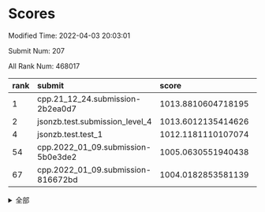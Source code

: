 # Scores

Modified Time: 2022-04-03 20:03:01

Submit Num: 207

All Rank Num: 468017

| rank |               submit               |       score        |       sigma        | pk_num |
| :--- | :--------------------------------- | :----------------- | :----------------- | :----- |
| 1    | cpp.21_12_24.submission-2b2ea0d7   | 1013.8810604718195 | 0.8330388335334324 | 9044   |
| 2    | jsonzb.test.submission_level_4     | 1013.6012135414626 | 0.8247276050812234 | 9044   |
| 4    | jsonzb.test.test_1                 | 1012.1181110107074 | 0.8163210309119322 | 9042   |
| 54   | cpp.2022_01_09.submission-5b0e3de2 | 1005.0630551940438 | 0.717177103947191  | 9044   |
| 67   | cpp.2022_01_09.submission-816672bd | 1004.0182853581139 | 0.716958932524836  | 9047   |


<details>
<summary>全部</summary>

| rank |                 submit                 |       score        |       sigma        | pk_num |
| :--- | :------------------------------------- | :----------------- | :----------------- | :----- |
| 1    | cpp.21_12_24.submission-2b2ea0d7       | 1013.8810604718195 | 0.8330388335334324 | 9044   |
| 2    | jsonzb.test.submission_level_4         | 1013.6012135414626 | 0.8247276050812234 | 9044   |
| 3    | gobigger.level_3.submission_level_3_26 | 1012.5224414792553 | 0.7642924271385989 | 9043   |
| 4    | jsonzb.test.test_1                     | 1012.1181110107074 | 0.8163210309119322 | 9042   |
| 5    | gobigger.level_3.submission_level_3_8  | 1011.9115041850685 | 0.7822202137277177 | 9046   |
| 6    | gobigger.level_3.submission_level_3_0  | 1011.8223344978225 | 0.7767022746053681 | 9045   |
| 7    | gobigger.level_3.submission_level_3_32 | 1011.6077542979673 | 0.7644587128171495 | 9041   |
| 8    | gobigger.level_3.submission_level_3_25 | 1011.4188376877743 | 0.771069904231474  | 9042   |
| 9    | gobigger.level_3.submission_level_3_31 | 1011.0514190404978 | 0.7771695078194384 | 9042   |
| 10   | gobigger.level_3.submission_level_3_40 | 1010.8883246074083 | 0.7526808352018294 | 9042   |
| 11   | gobigger.level_3.submission_level_3_49 | 1010.7451404054586 | 0.7526804115440805 | 9043   |
| 12   | gobigger.level_3.submission_level_3_11 | 1010.665052151593  | 0.7881823843250962 | 9044   |
| 13   | gobigger.level_3.submission_level_3_47 | 1010.594518679159  | 0.7932214175361075 | 9045   |
| 14   | gobigger.level_3.submission_level_3_12 | 1010.5592597406904 | 0.7354864260181808 | 9047   |
| 15   | gobigger.level_3.submission_level_3_6  | 1010.4664054895022 | 0.7747136549127577 | 9045   |
| 16   | gobigger.level_3.submission_level_3_44 | 1010.3869961489555 | 0.7542101984083237 | 9048   |
| 17   | gobigger.level_3.submission_level_3_10 | 1010.3265467858388 | 0.7355543024949276 | 9044   |
| 18   | gobigger.level_3.submission_level_3_23 | 1010.319074801152  | 0.7504517903091544 | 9044   |
| 19   | gobigger.level_3.submission_level_3_16 | 1010.2875493748146 | 0.7707498592134978 | 9044   |
| 20   | gobigger.level_3.submission_level_3_18 | 1010.2328351464455 | 0.7494840579648329 | 9047   |
| 21   | gobigger.level_3.submission_level_3_22 | 1010.1673436959524 | 0.7660228751007819 | 9043   |
| 22   | gobigger.level_3.submission_level_3_33 | 1010.1422094748682 | 0.7504538674605027 | 9041   |
| 23   | gobigger.level_3.submission_level_3_24 | 1010.1067252440433 | 0.749466526702972  | 9040   |
| 24   | gobigger.level_3.submission_level_3_1  | 1010.0696510743683 | 0.7478129215719312 | 9041   |
| 25   | gobigger.level_3.submission_level_3_37 | 1010.0693471455304 | 0.7434713555759658 | 9048   |
| 26   | gobigger.level_3.submission_level_3_39 | 1010.064927524445  | 0.7605451429573168 | 9042   |
| 27   | gobigger.level_3.submission_level_3_48 | 1010.0372203616029 | 0.7410327145318402 | 9044   |
| 28   | gobigger.level_3.submission_level_3_38 | 1010.0286113005319 | 0.7489602934341688 | 9046   |
| 29   | gobigger.level_3.submission_level_3_17 | 1010.0192121558438 | 0.7576133783100933 | 9042   |
| 30   | gobigger.level_3.submission_level_3_4  | 1010.0132857091877 | 0.7432828768405084 | 9042   |
| 31   | gobigger.level_3.submission_level_3_35 | 1009.9726567772115 | 0.7569913066815961 | 9044   |
| 32   | gobigger.level_3.submission_level_3_41 | 1009.9361592635158 | 0.7641856352018168 | 9048   |
| 33   | gobigger.level_3.submission_level_3_21 | 1009.9007860399479 | 0.7629954269916388 | 9042   |
| 34   | gobigger.level_3.submission_level_3_13 | 1009.7856232575448 | 0.7633338794196697 | 9042   |
| 35   | gobigger.level_3.submission_level_3_27 | 1009.774068496174  | 0.7491829234064227 | 9043   |
| 36   | gobigger.level_3.submission_level_3_2  | 1009.7022175893293 | 0.7674214664228061 | 9044   |
| 37   | gobigger.level_3.submission_level_3_5  | 1009.6915540492821 | 0.7691695003807658 | 9043   |
| 38   | gobigger.level_3.submission_level_3_9  | 1009.6892086723433 | 0.7513506603764657 | 9049   |
| 39   | gobigger.level_3.submission_level_3_46 | 1009.6797878503052 | 0.7428899601976768 | 9043   |
| 40   | gobigger.level_3.submission_level_3_45 | 1009.5196308647099 | 0.7523547916473522 | 9047   |
| 41   | gobigger.level_3.submission_level_3_15 | 1009.4508751430112 | 0.7608381461995812 | 9042   |
| 42   | gobigger.level_3.submission_level_3_42 | 1009.3569183628917 | 0.7545089977103329 | 9044   |
| 43   | gobigger.level_3.submission_level_3_28 | 1009.304816991435  | 0.7598803095774277 | 9047   |
| 44   | gobigger.level_3.submission_level_3_43 | 1009.3010093973724 | 0.7414601278765373 | 9039   |
| 45   | gobigger.level_3.submission_level_3_19 | 1009.2796478370842 | 0.7484709676204468 | 9045   |
| 46   | gobigger.level_3.submission_level_3_20 | 1009.2645974639893 | 0.7590937036743131 | 9045   |
| 47   | gobigger.level_3.submission_level_3_34 | 1009.2505610492468 | 0.75404794218505   | 9046   |
| 48   | gobigger.level_3.submission_level_3_7  | 1009.1032654484437 | 0.7558695676293852 | 9048   |
| 49   | gobigger.level_3.submission_level_3_30 | 1008.8554254270896 | 0.7281944318524523 | 9044   |
| 50   | gobigger.level_3.submission_level_3_14 | 1008.739482314251  | 0.733060339996083  | 9044   |
| 51   | gobigger.level_3.submission_level_3_3  | 1008.6830435221059 | 0.7317555434348048 | 9048   |
| 52   | gobigger.level_3.submission_level_3_29 | 1008.2265353965638 | 0.7509849785913872 | 9046   |
| 53   | gobigger.level_3.submission_level_3_36 | 1008.1542197220026 | 0.7453816701920553 | 9047   |
| 54   | cpp.2022_01_09.submission-5b0e3de2     | 1005.0630551940438 | 0.717177103947191  | 9044   |
| 55   | gobigger.level_1.submission_level_1_13 | 1004.9231743600827 | 0.7145675430341502 | 9044   |
| 56   | gobigger.level_1.submission_level_1_34 | 1004.8191027675309 | 0.7255770555484014 | 9046   |
| 57   | gobigger.level_1.submission_level_1_41 | 1004.6998854368546 | 0.7142672296433596 | 9043   |
| 58   | gobigger.level_1.submission_level_1_42 | 1004.6556988205327 | 0.709899166038826  | 9042   |
| 59   | gobigger.level_1.submission_level_1_24 | 1004.4366071411746 | 0.7246412742283171 | 9040   |
| 60   | gobigger.level_1.submission_level_1_19 | 1004.4227766264484 | 0.7138899343901232 | 9047   |
| 61   | gobigger.level_1.submission_level_1_12 | 1004.3983610327914 | 0.7088632040939097 | 9048   |
| 62   | gobigger.level_1.submission_level_1_44 | 1004.3608199797075 | 0.7176219966962749 | 9039   |
| 63   | gobigger.level_1.submission_level_1_32 | 1004.2443823216644 | 0.709993790885064  | 9039   |
| 64   | gobigger.level_1.submission_level_1_43 | 1004.234827856472  | 0.717790750898377  | 9044   |
| 65   | gobigger.level_1.submission_level_1_49 | 1004.2241870117755 | 0.7272274090774519 | 9044   |
| 66   | gobigger.level_1.submission_level_1_21 | 1004.0717547677251 | 0.7220614102487304 | 9041   |
| 67   | cpp.2022_01_09.submission-816672bd     | 1004.0182853581139 | 0.716958932524836  | 9047   |
| 68   | gobigger.level_1.submission_level_1_11 | 1003.8931575042282 | 0.71013095741202   | 9041   |
| 69   | gobigger.level_1.submission_level_1_15 | 1003.7756593362766 | 0.734234997602739  | 9045   |
| 70   | gobigger.level_1.submission_level_1_27 | 1003.747407188061  | 0.7198226894373396 | 9045   |
| 71   | gobigger.level_1.submission_level_1_38 | 1003.7433065267592 | 0.7142700044404525 | 9044   |
| 72   | gobigger.level_1.submission_level_1_6  | 1003.7423350794955 | 0.707300657599734  | 9043   |
| 73   | gobigger.level_1.submission_level_1_40 | 1003.6950781776095 | 0.7200828429991158 | 9043   |
| 74   | gobigger.level_1.submission_level_1_1  | 1003.5130466176573 | 0.726441234954041  | 9043   |
| 75   | gobigger.level_1.submission_level_1_47 | 1003.5022621251179 | 0.7081212296340229 | 9041   |
| 76   | gobigger.level_1.submission_level_1_2  | 1003.3873828789322 | 0.7146767884410123 | 9046   |
| 77   | gobigger.level_1.submission_level_1_39 | 1003.3820428761496 | 0.7331463571541212 | 9044   |
| 78   | gobigger.level_1.submission_level_1_30 | 1003.3499253607251 | 0.7268980415192616 | 9043   |
| 79   | gobigger.level_1.submission_level_1_14 | 1003.3374089147213 | 0.7256547843755052 | 9042   |
| 80   | gobigger.level_1.submission_level_1_7  | 1003.3054805190891 | 0.7061559894034083 | 9044   |
| 81   | gobigger.level_1.submission_level_1_26 | 1003.267072945751  | 0.7340337488273044 | 9044   |
| 82   | gobigger.level_1.submission_level_1_17 | 1003.2542521500324 | 0.7228902370592132 | 9040   |
| 83   | gobigger.level_1.submission_level_1_45 | 1003.2467920367754 | 0.7381437725304972 | 9045   |
| 84   | gobigger.level_1.submission_level_1_46 | 1003.2419772864447 | 0.7204673253953399 | 9039   |
| 85   | gobigger.level_1.submission_level_1_33 | 1003.1766199277473 | 0.7278392570968999 | 9045   |
| 86   | gobigger.level_1.submission_level_1_10 | 1003.1625181456658 | 0.7180674006360105 | 9043   |
| 87   | gobigger.level_1.submission_level_1_36 | 1003.1588317657701 | 0.7082282735399619 | 9045   |
| 88   | gobigger.level_1.submission_level_1_23 | 1003.1385448984979 | 0.7005493459070413 | 9044   |
| 89   | gobigger.level_1.submission_level_1_0  | 1003.1294842931744 | 0.7111580968906224 | 9047   |
| 90   | gobigger.level_1.submission_level_1_29 | 1003.1180378478791 | 0.7172511898258839 | 9044   |
| 91   | gobigger.level_1.submission_level_1_20 | 1003.0655701434525 | 0.7007859717549485 | 9049   |
| 92   | gobigger.level_1.submission_level_1_37 | 1003.0443768576386 | 0.7226129662998089 | 9048   |
| 93   | gobigger.level_1.submission_level_1_35 | 1003.0380966187838 | 0.7217487709795971 | 9040   |
| 94   | gobigger.level_1.submission_level_1_9  | 1002.9956895059037 | 0.7024766296312093 | 9048   |
| 95   | gobigger.level_1.submission_level_1_16 | 1002.924905926062  | 0.7246925387486841 | 9045   |
| 96   | gobigger.level_1.submission_level_1_28 | 1002.8252424276384 | 0.7191476254532975 | 9047   |
| 97   | gobigger.level_1.submission_level_1_31 | 1002.7700293262487 | 0.7145165288284071 | 9042   |
| 98   | gobigger.level_1.submission_level_1_18 | 1002.7261742370105 | 0.7281288627791754 | 9043   |
| 99   | gobigger.level_1.submission_level_1_25 | 1002.6262024151058 | 0.7152692167637434 | 9046   |
| 100  | gobigger.level_1.submission_level_1_4  | 1002.2677878618056 | 0.715532823577217  | 9041   |
| 101  | gobigger.level_1.submission_level_1_22 | 1002.0375140315393 | 0.7169754650475998 | 9043   |
| 102  | gobigger.level_1.submission_level_1_3  | 1002.0333520436212 | 0.7107757970479923 | 9037   |
| 103  | gobigger.level_1.submission_level_1_48 | 1002.0034262426818 | 0.715793815227381  | 9043   |
| 104  | gobigger.level_1.submission_level_1_8  | 1001.8376030669898 | 0.7169245664923775 | 9041   |
| 105  | gobigger.level_1.submission_level_1_5  | 1001.7608424382672 | 0.7211578031133462 | 9040   |
| 106  | gobigger.random.submission_random_7    | 997.754504772787   | 0.6991009041527972 | 9045   |
| 107  | gobigger.random.submission_random_14   | 997.4115908117458  | 0.7110624969660168 | 9046   |
| 108  | gobigger.random.submission_random_48   | 997.1046588638088  | 0.7127628096750913 | 9044   |
| 109  | gobigger.random.submission_random_23   | 997.055485112242   | 0.7184109558613956 | 9048   |
| 110  | gobigger.random.submission_random_46   | 997.0543862593316  | 0.7034344977031913 | 9044   |
| 111  | gobigger.random.submission_random_13   | 996.8898067372644  | 0.7130552082753    | 9045   |
| 112  | gobigger.random.submission_random_36   | 996.7742458774376  | 0.7166129298991469 | 9040   |
| 113  | gobigger.random.submission_random_42   | 996.6982604300857  | 0.7188470446497804 | 9043   |
| 114  | gobigger.random.submission_random_9    | 996.6511298841954  | 0.7008762854257404 | 9044   |
| 115  | gobigger.random.submission_random_12   | 996.5338490422135  | 0.7169073495044083 | 9045   |
| 116  | gobigger.random.submission_random_24   | 996.5107861608177  | 0.7049836613857164 | 9043   |
| 117  | gobigger.random.submission_random_27   | 996.4642425643609  | 0.7114302025825052 | 9042   |
| 118  | gobigger.random.submission_random_3    | 996.4519671569212  | 0.7111238591390024 | 9048   |
| 119  | gobigger.random.submission_random_22   | 996.3693370795896  | 0.7079477861784427 | 9042   |
| 120  | gobigger.random.submission_random_44   | 996.3470234544128  | 0.7197924165872197 | 9045   |
| 121  | gobigger.random.submission_random_30   | 996.3448013410027  | 0.6983967239184634 | 9044   |
| 122  | gobigger.random.submission_random_6    | 996.3384450024062  | 0.7185501949621156 | 9044   |
| 123  | gobigger.random.submission_random_31   | 996.1740081748565  | 0.7129683109814093 | 9041   |
| 124  | gobigger.random.submission_random_10   | 996.1616570742298  | 0.7156759741661773 | 9039   |
| 125  | gobigger.random.submission_random_41   | 996.0900732499368  | 0.7016270655427029 | 9047   |
| 126  | gobigger.random.submission_random_2    | 996.0276288055162  | 0.7142632964345004 | 9041   |
| 127  | gobigger.random.submission_random_34   | 996.0002335009638  | 0.7161985481475187 | 9044   |
| 128  | gobigger.random.submission_random_26   | 995.9712134626058  | 0.7004799956935461 | 9044   |
| 129  | gobigger.random.submission_random_47   | 995.891127088926   | 0.7049890467001533 | 9044   |
| 130  | gobigger.random.submission_random_29   | 995.8772978241783  | 0.7288662720718732 | 9040   |
| 131  | gobigger.random.submission_random_5    | 995.8645754605662  | 0.7055834683978323 | 9043   |
| 132  | gobigger.random.submission_random_28   | 995.8526887079252  | 0.7158755156313911 | 9044   |
| 133  | gobigger.random.submission_random_11   | 995.8210307583522  | 0.7123472371837246 | 9038   |
| 134  | gobigger.random.submission_random_45   | 995.8172968732732  | 0.7207928626799895 | 9045   |
| 135  | gobigger.random.submission_random_49   | 995.8048438257628  | 0.7165647848216053 | 9050   |
| 136  | gobigger.random.submission_random_4    | 995.786340471797   | 0.7034581812870682 | 9043   |
| 137  | gobigger.random.submission_random_15   | 995.7788280922646  | 0.7052038823423737 | 9044   |
| 138  | gobigger.random.submission_random_0    | 995.7686478885381  | 0.7138953645654443 | 9040   |
| 139  | gobigger.random.submission_random_32   | 995.4463663629981  | 0.7137169807837092 | 9043   |
| 140  | gobigger.random.submission_random_8    | 995.3113784027006  | 0.7105819461442882 | 9046   |
| 141  | gobigger.random.submission_random_18   | 995.3010227565444  | 0.720790736210208  | 9043   |
| 142  | gobigger.random.submission_random_40   | 995.2659397593028  | 0.7221861001935194 | 9044   |
| 143  | gobigger.random.submission_random_33   | 995.2633569885589  | 0.7036744856221558 | 9048   |
| 144  | gobigger.random.submission_random_20   | 995.2171482935781  | 0.7242956497836212 | 9040   |
| 145  | gobigger.random.submission_random_38   | 995.0817694783151  | 0.7244996578304514 | 9045   |
| 146  | gobigger.random.submission_random_17   | 995.0157557447399  | 0.7057244190921291 | 9041   |
| 147  | gobigger.random.submission_random_1    | 994.9074546227725  | 0.696973905374956  | 9044   |
| 148  | gobigger.random.submission_random_37   | 994.8494545665712  | 0.7313838700211337 | 9037   |
| 149  | gobigger.random.submission_random_21   | 994.7661685058115  | 0.7295690372516818 | 9045   |
| 150  | gobigger.random.submission_random_16   | 994.7402926645801  | 0.7294226191899165 | 9044   |
| 151  | gobigger.random.submission_random_25   | 994.6872279395144  | 0.7245973323697699 | 9044   |
| 152  | gobigger.random.submission_random_43   | 994.6713824523747  | 0.7069772966056047 | 9044   |
| 153  | gobigger.random.submission_random_19   | 994.5238080265672  | 0.7152384130512575 | 9043   |
| 154  | gobigger.random.submission_random_35   | 994.5169075013225  | 0.702083732556474  | 9042   |
| 155  | gobigger.random.submission_random_39   | 994.4648116254878  | 0.7197809612716444 | 9041   |
| 156  | gobigger.level_2.submission_level_2_40 | 994.0022390368924  | 0.7351821787491584 | 9042   |
| 157  | gobigger.level_2.submission_level_2_38 | 993.987448964556   | 0.74773933019284   | 9046   |
| 158  | gobigger.level_2.submission_level_2_35 | 993.7542924724081  | 0.7378145285510235 | 9045   |
| 159  | gobigger.level_2.submission_level_2_15 | 993.4871816443442  | 0.7406418159574149 | 9044   |
| 160  | gobigger.level_2.submission_level_2_30 | 993.4576233124774  | 0.7177867170166353 | 9041   |
| 161  | gobigger.level_2.submission_level_2_20 | 993.3316467961479  | 0.73941674887511   | 9042   |
| 162  | gobigger.level_2.submission_level_2_12 | 993.3315153281015  | 0.7438320510832406 | 9043   |
| 163  | gobigger.level_2.submission_level_2_26 | 993.175991332593   | 0.7480072474518137 | 9041   |
| 164  | gobigger.level_2.submission_level_2_23 | 993.1625105684557  | 0.7336758093950898 | 9046   |
| 165  | gobigger.level_2.submission_level_2_47 | 993.0904094414589  | 0.72328918256955   | 9046   |
| 166  | gobigger.level_2.submission_level_2_31 | 993.0298925049951  | 0.7306806965418743 | 9045   |
| 167  | gobigger.level_2.submission_level_2_42 | 992.9471572373161  | 0.7348345764689609 | 9050   |
| 168  | gobigger.level_2.submission_level_2_13 | 992.9300307936404  | 0.7429796385926616 | 9046   |
| 169  | gobigger.level_2.submission_level_2_2  | 992.8389702379559  | 0.7269669977506124 | 9045   |
| 170  | gobigger.level_2.submission_level_2_9  | 992.81938224782    | 0.7451152018655047 | 9041   |
| 171  | gobigger.level_2.submission_level_2_22 | 992.7241183360284  | 0.7352124158942589 | 9040   |
| 172  | gobigger.level_2.submission_level_2_48 | 992.5974135133941  | 0.7355043564880158 | 9045   |
| 173  | gobigger.level_2.submission_level_2_46 | 992.5611793052408  | 0.7451840085231808 | 9047   |
| 174  | gobigger.level_2.submission_level_2_43 | 992.5410028421663  | 0.745125571168489  | 9047   |
| 175  | gobigger.level_2.submission_level_2_41 | 992.5055783097474  | 0.7360600378544115 | 9048   |
| 176  | gobigger.level_2.submission_level_2_25 | 992.4979152203306  | 0.7373414991161501 | 9044   |
| 177  | gobigger.level_2.submission_level_2_33 | 992.484326158757   | 0.7301759406087589 | 9045   |
| 178  | gobigger.level_2.submission_level_2_21 | 992.476973133579   | 0.742872646305715  | 9046   |
| 179  | gobigger.level_2.submission_level_2_10 | 992.3793646200832  | 0.7613397296042104 | 9043   |
| 180  | gobigger.level_2.submission_level_2_1  | 992.3734794748904  | 0.7459948810145779 | 9045   |
| 181  | gobigger.level_2.submission_level_2_17 | 992.2425088270783  | 0.7592754780190346 | 9046   |
| 182  | gobigger.level_2.submission_level_2_18 | 992.2177553276196  | 0.745481740838237  | 9046   |
| 183  | gobigger.level_2.submission_level_2_44 | 992.0551974893235  | 0.7415992733552154 | 9046   |
| 184  | gobigger.level_2.submission_level_2_16 | 992.0389643267157  | 0.739557460728874  | 9047   |
| 185  | gobigger.level_2.submission_level_2_49 | 991.9582075228282  | 0.7349932175015448 | 9045   |
| 186  | gobigger.level_2.submission_level_2_32 | 991.9485965131353  | 0.748816897865593  | 9045   |
| 187  | gobigger.level_2.submission_level_2_0  | 991.9067367447783  | 0.7411901124156958 | 9048   |
| 188  | gobigger.level_2.submission_level_2_27 | 991.7729665862714  | 0.7457969272684696 | 9044   |
| 189  | gobigger.level_2.submission_level_2_29 | 991.7202087342739  | 0.7432651276653917 | 9045   |
| 190  | gobigger.level_2.submission_level_2_37 | 991.5963875584275  | 0.7499448363754041 | 9048   |
| 191  | gobigger.level_2.submission_level_2_14 | 991.5738942309532  | 0.7508400980320862 | 9041   |
| 192  | gobigger.level_2.submission_level_2_45 | 991.5400085266882  | 0.77321409824192   | 9047   |
| 193  | gobigger.level_2.submission_level_2_39 | 991.5266448958104  | 0.7580963069965446 | 9041   |
| 194  | gobigger.level_2.submission_level_2_5  | 991.4673798012395  | 0.7339270648562194 | 9040   |
| 195  | gobigger.level_2.submission_level_2_7  | 991.4610454036994  | 0.7480079695872517 | 9042   |
| 196  | gobigger.level_2.submission_level_2_4  | 991.3991004025786  | 0.7379078558485757 | 9045   |
| 197  | gobigger.level_2.submission_level_2_19 | 991.0879718439714  | 0.7588573894531337 | 9044   |
| 198  | gobigger.level_2.submission_level_2_6  | 991.0045923601837  | 0.7588551878872848 | 9043   |
| 199  | gobigger.level_2.submission_level_2_3  | 990.9315552076874  | 0.744368508878385  | 9039   |
| 200  | gobigger.level_2.submission_level_2_36 | 990.7500634851752  | 0.7511231530733281 | 9046   |
| 201  | gobigger.level_2.submission_level_2_8  | 990.7109010504713  | 0.7564979350839126 | 9045   |
| 202  | gobigger.level_2.submission_level_2_28 | 990.5268103097059  | 0.773603387678692  | 9042   |
| 203  | gobigger.level_2.submission_level_2_34 | 990.1220123198573  | 0.7564734645204207 | 9042   |
| 204  | gobigger.level_2.submission_level_2_24 | 989.9103743898517  | 0.7577780208327822 | 9038   |
| 205  | gobigger.level_2.submission_level_2_11 | 989.837389881549   | 0.768541709078814  | 9046   |
| 206  | gobigger.none.submission_none_1        | 979.5726759000238  | 1.350021054417743  | 9041   |
| 207  | gobigger.none.submission_none_0        | 976.6674740117664  | 1.3766265335009924 | 9041   |

</details>